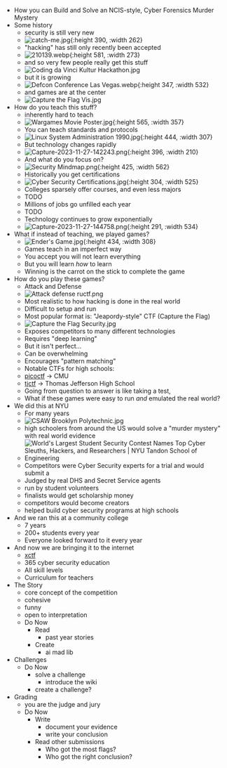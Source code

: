 - How you can Build and Solve an NCIS-style, Cyber Forensics Murder Mystery
- Some history
	- security is still very new
	- ![catch-me.jpg](../assets/catch-me_1701124297453_0.jpg){:height 390, :width 262}
	- "hacking" has still only recently been accepted
	- ![210139.webp](../assets/210139_1701124113889_0.webp){:height 581, :width 273}
	- and so very few people really get this stuff
	- ![Coding da Vinci Kultur Hackathon.jpg](../assets/Coding_da_Vinci_Kultur_Hackathon_1701124502794_0.jpg)
	- but it is growing
	- ![Defcon Conference Las Vegas.webp](../assets/Defcon_Conference_Las_Vegas_1701124452224_0.webp){:height 347, :width 532}
	- and games are at the center
	- ![Capture the Flag Vis.jpg](../assets/Capture_the_Flag_Vis_1701124540584_0.jpg)
- How do you teach this stuff?
	- inherently hard to teach
	- ![Wargames Movie Poster.jpg](../assets/Wargames_Movie_Poster_1701124230393_0.jpg){:height 565, :width 357}
	- You can teach standards and protocols
	- ![Linux System Administration 1990.jpg](../assets/Linux_System_Administration_1990_1701123862218_0.jpg){:height 444, :width 307}
	- But technology changes rapidly
	- ![Capture-2023-11-27-142243.png](../assets/Capture-2023-11-27-142243_1701123776509_0.png){:height 396, :width 210}
	- And what do you focus on?
	- ![Security Mindmap.png](../assets/Security_Mindmap_1701123966048_0.png){:height 425, :width 562}
	- Historically you get certifications
	- ![Cyber Security Certifications.jpg](../assets/Cyber_Security_Certifications_1701124943115_0.jpg){:height 304, :width 525}
	- Colleges sparsely offer courses, and even less majors
	- TODO
	- Millions of jobs go unfilled each year
	- TODO
	- Technology continues to grow exponentially
	- ![Capture-2023-11-27-144758.png](../assets/Capture-2023-11-27-144758_1701125287235_0.png){:height 291, :width 534}
- What if instead of teaching, we played games?
	- ![Ender's Game.jpg](../assets/Ender's_Game_1701125479858_0.jpg){:height 434, :width 308}
	- Games teach in an imperfect way
	- You accept you will not learn everything
	- But you will learn _how_ to learn
	- Winning is the carrot on the stick to complete the game
- How do you play these games?
	- Attack and Defense
	- ![Attack defense ructf.png](../assets/Attack_defense_ructf_1701125998991_0.png)
	- Most realistic to how hacking is done in the real world
	- Difficult to setup and run
	- Most popular format is: "Jeapordy-style" CTF (Capture the Flag)
	- ![Capture the Flag Security.jpg](../assets/Capture_the_Flag_Security_1701125701575_0.jpg)
	- Exposes competitors to many different technologies
	- Requires "deep learning"
	- But it isn't perfect...
	- Can be overwhelming
	- Encourages "pattern matching"
	- Notable CTFs for high schools:
	- [picoctf](https://picoctf.org/) -> CMU
	- [tjctf](https://tjctf.org/) -> Thomas Jefferson High School
	- Going from question to answer is like taking a test,
	- What if these games were easy to run _and_ emulated the real world?
- We did this at NYU
	- For many years
	- ![CSAW Brooklyn Polytechnic.jpg](../assets/CSAW_Brooklyn_Polytechnic_1701124718490_0.jpg)
	- high schoolers from around the US would solve a "murder mystery" with real world evidence
	- ![World's Largest Student Security Contest Names Top Cyber Sleuths, Hackers,  and Researchers | NYU Tandon School of Engineering](https://engineering.nyu.edu/sites/default/files/styles/cinema_large_default_1x/public/migrated/2015-11/pressrelease/CSAW-2015.jpg?h=7e756c91&itok=PtHSWiDS)
	- Competitors were Cyber Security experts for a trial and would submit a
	- Judged by real DHS and Secret Service agents
	- run by student volunteers
	- finalists would get scholarship money
	- competitors would become creators
	- helped build cyber security programs at high schools
- And we ran this at a community college
	- 7 years
	- 200+ students every year
	- Everyone looked forward to it every year
- And now we are bringing it to the internet
	- [xctf](http://xctf.io/)
	- 365 cyber security education
	- All skill levels
	- Curriculum for teachers
- The Story
	- core concept of the competition
	- cohesive
	- funny
	- open to interpretation
	- Do Now
		- Read
			- past year stories
		- Create
			- ai mad lib
- Challenges
	- Do Now
		- solve a challenge
			- introduce the wiki
		- create a challenge?
- Grading
	- you are the judge and jury
	- Do Now
		- Write
			- document your evidence
			- write your conclusion
		- Read other submissions
			- Who got the most flags?
			- Who got the right conclusion?